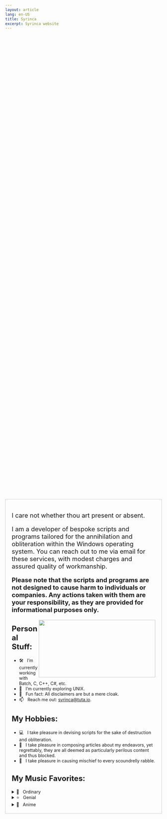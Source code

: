 ```yaml
---
layout: article
lang: en-US
title: Syrinca
excerpt: Syrinca website
---
```

<style>
  .container {
    display: flex;
    justify-content: center;
    align-items: center;
    height: 100vh; /* Добавляем высоту 100% от высоты видимой области */
  }
  
  .content {
    max-width: 800px;
    text-align: left;
    border: 1px solid #ccc;
    padding: 20px;
  }
  
  h1, h2 {
    font-size: 24px;
    font-weight: bold;
  }

  p {
    font-size: 20px;
  }
</style>

<div class="container">
  <div class="content">
    <p>I care not whether thou art present or absent.</p>
    <p>I am a developer of bespoke scripts and programs tailored for the annihilation and obliteration within the Windows operating system. You can reach out to me via email for these services, with modest        charges and assured quality of workmanship.</p>
    <p><strong>Please note that the scripts and programs are not designed to cause harm to individuals or companies. Any actions taken with them are your responsibility, as they are provided for informational     purposes only.</strong></p>
    <img align="right" height="185" width="375" alt="" src="https://github-readme-stats.vercel.app/api/top-langs/?username=Syrinca&layout=compact">
    <h2>Personal Stuff:</h2>
    <ul>
      <li>🛠 &nbsp; I’m currently working with Batch, C, C++, C#, etc.</li>
      <li>🚀 &nbsp; I’m currently exploring UNIX.</li>
      <li>👾 &nbsp; Fun fact: All disclaimers are but a mere cloak.</li>
      <li>📫 &nbsp; Reach me out: <a href="mailto:syrinca@tuta.io">syrinca@tuta.io</a>.</li>
    </ul>
    <h2>My Hobbies:</h2>
    <ul>
      <li>💻 &nbsp; I take pleasure in devising scripts for the sake of destruction and obliteration.</li>
      <li>📰 &nbsp; I take pleasure in composing articles about my endeavors, yet regrettably, they are all deemed as particularly perilous content and thus blocked.</li>
      <li>🚯 &nbsp; I take pleasure in causing mischief to every scoundrelly rabble.</li>
    </ul>
    <h2>My Music Favorites:</h2>
</details>
    <details>
  <summary>🎵 &nbsp; Ordinary</summary>
  <ul>
    <li><a href="https://www.youtube.com/watch?v=ww9hZfgC2d8">머리어깨무릎발 (H.S.K.T.)</a></li>
    <li><a href="https://www.youtube.com/watch?v=TbsBEb1ZxWA">Lone Digger</a></li>
  </ul>
    </details>
    <details>
      <summary>⭐ &nbsp; Genial</summary>
      <ul>
        <li><a href="https://www.youtube.com/watch?v=6g5ANGOB2dI">The Bottom 2</a></li>
        <li><a href="https://www.youtube.com/watch?v=z68TX6cyS6w">Red Sun In The Sky (Phonk Remix)</a></li>
        <li><a href="https://www.youtube.com/watch?v=0V0-I-vNmNQ">Малый ПОСОСИ</a></li>
      </ul>
    </details>
    <details>
      <summary>🗾 &nbsp; Anime</summary>
      <ul>
        <li><a href="https://www.youtube.com/watch?v=ofs6L8xNs5k">猫祭り</a></li>
        <li><a href="https://www.youtube.com/watch?v=ANp0qch3XVM">ダダダダ天使</a></li>
        <li><a href="https://www.youtube.com/watch?v=OJXi5BvR_DU">Take Me!</a></li>
        <li><a href="https://www.youtube.com/watch?v=DJfg39WkMvE">Blend W</a></li>
      </ul>
      <div align="center">
        <h3>I care not for what thou shalt do.</h3>
      </div>
  </div>
</div>



